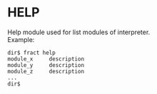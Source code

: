 # HELP

Help module used for list modules of interpreter.
<br>
Example:
```
dir$ fract help
module_x     description
module_y     description
module_z     description
...
dir$ 
```
